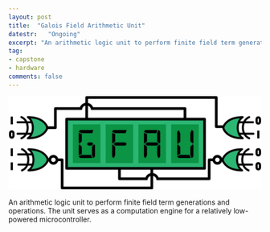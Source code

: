 ```yaml
---
layout: post
title:  "Galois Field Arithmetic Unit"
datestr:   "Ongoing"
excerpt: "An arithmetic logic unit to perform finite field term generations and operations"
tag:
- capstone
- hardware
comments: false
---
```


![GFAU](../assets/img/gfau.png)

An arithmetic logic unit to perform finite field term generations and
operations. The unit serves as a computation engine for a relatively low-powered microcontroller.

<!-- ## Preview

{% capture images %}
	https://cloud.githubusercontent.com/assets/754514/14509716/61ac6c8e-01d6-11e6-879f-8308883de790.png
	https://cloud.githubusercontent.com/assets/754514/14509717/61ad05ae-01d6-11e6-85ae-5a817dd8763b.png
	https://cloud.githubusercontent.com/assets/754514/14509714/61a89708-01d6-11e6-8fcd-74b002a060df.png
{% endcapture %}
{% include gallery images=images caption="Screenshots of Moon Theme" cols=3 %}
 -->
